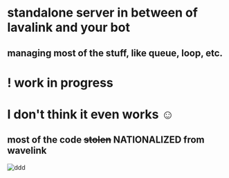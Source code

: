 # standalone server in between of lavalink and your bot
## managing most of the stuff, like queue, loop, etc.
# ! work in progress
# I don't think it even works ☺

## most of the code ~~stolen~~ NATIONALIZED from wavelink
![ddd](https://cdn.kapwing.com/collections/our-meme-template-fo6o2.jpg)